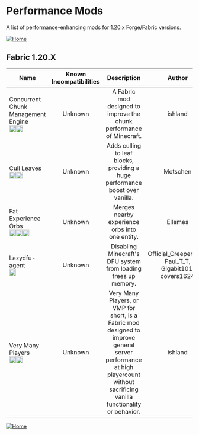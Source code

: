 # Performance Mods

A list of performance-enhancing mods for 1.20.x Forge/Fabric versions.

[![Home](https://i.imgur.com/zGuelkW.png)](/README.md)

## Fabric 1.20.X

| Name | Known Incompatibilities | Description | Author | Performance Improvement | [Label](/README.md#labels) | License |
| --- | :---: | :---: | :---: | :---: | :---: | :---: |
| Concurrent Chunk Management Engine<br>[<img src=/images/modrinth.ico height=18>](https://modrinth.com/mod/c2me-fabric)[<img src=/images/github.ico height=18>](https://github.com/RelativityMC/C2ME-fabric) | Unknown | A Fabric mod designed to improve the chunk performance of Minecraft. | ishland | Both | Alpha (1) | [MIT](/license/Licenses.md#mit) |
| Cull Leaves<br>[<img src=/images/curseforge.png height=18>](https://www.curseforge.com/minecraft/mc-mods/cull-leaves)[<img src=/images/github.ico height=18>](https://github.com/TeamMidnightDust/CullLeaves) | Unknown | Adds culling to leaf blocks, providing a huge performance boost over vanilla. | Motschen | Client | none | [MIT](/license/Licenses.md#mit) |
| Fat Experience Orbs<br>[<img src=/images/curseforge.png height=18>](https://www.curseforge.com/minecraft/mc-mods/fat-experience-orbs)[<img src=/images/modrinth.ico height=18>](https://modrinth.com/mod/fat-experience-orbs)[<img src=/images/github.ico height=18>](https://gitlab.com/Ellemes/fat-experience-orbs/) | Unknown | Merges nearby experience orbs into one entity. | Ellemes | Both | none | [CC0](/license/Licenses.md#cc0)
| Lazydfu-agent<br>[<img src=/images/curseforge.png height=18>](https://www.curseforge.com/minecraft/mc-mods/lazydfu-agent) | Unknown | Disabling Minecraft's DFU system from loading frees up memory. | Official_CreeperHost, Paul_T_T, Gigabit101, covers1624 | Both | Configuration Needed (7) | [MIT](/license/Licenses.md#mit) |
| Very Many Players<br>[<img src=/images/modrinth.ico height=18>](https://modrinth.com/mod/vmp-fabric)[<img src=/images/github.ico height=18>](https://github.com/RelativityMC/VMP-fabric) | Unknown | Very Many Players, or VMP for short, is a Fabric mod designed to improve general server performance at high playercount without sacrificing vanilla functionality or behavior. | ishland | Server | none | [MIT](/license/Licenses.md#mit) |

[![Home](https://i.imgur.com/zGuelkW.png)](/README.md)
